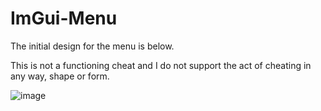 # ImGui-Menu

The initial design for the menu is below.

This is not a functioning cheat and I do not support the act of cheating in any way, shape or form.

![image](https://user-images.githubusercontent.com/85872356/203089260-2123c787-ed2e-4b66-9764-5e89804b3e10.png)
